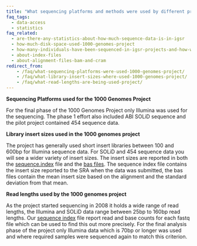 ```yaml
---
title: "What sequencing platforms and methods were used by different projects within IGSR?"
faq_tags:
  - data-access
  - statistics
faq_related:
  - are-there-any-statistics-about-how-much-sequence-data-is-in-igsr
  - how-much-disk-space-used-1000-genomes-project
  - how-many-individuals-have-been-sequenced-in-igsr-projects-and-how-were-they-selected
  - about-index-files
  - about-alignment-files-bam-and-cram
redirect_from:
    - /faq/what-sequencing-platforms-were-used-1000-genomes-project/
    - /faq/what-library-insert-sizes-where-used-1000-genomes-project/
    - /faq/what-read-lengths-are-being-used-project/
---
```


**Sequencing Platforms used for the 1000 Genomes Project**

For the final phase of the 1000 Genomes Project only Illumina was used for the sequencing. The phase 1 effort also included ABI SOLiD sequence and the pilot project contained 454 sequence data.

**Library insert sizes used in the 1000 genomes project**

The project has generally used short insert libraries between 100 and 600bp for Illumina sequence data. For SOLiD and 454 sequence data you will see a wider variety of insert sizes. The insert sizes are reported in both the [sequence.index](http://ftp.1000genomes.ebi.ac.uk/vol1/ftp/README.sequence_data) file and the [bas files](http://ftp.1000genomes.ebi.ac.uk/vol1/ftp/README.alignment_data). The sequence index file contains the insert size reported to the SRA when the data was submitted, the bas files contain the mean insert size based on the alignment and the standard deviation from that mean.

**Read lengths used by the 1000 genomes project**

As the project started sequencing in 2008 it holds a wide range of read lengths, the Illumina and SOLiD data range between 25bp to 160bp read lengths. Our [sequence index](http://ftp.1000genomes.ebi.ac.uk/vol1/ftp/README.sequence_data) file report read and base counts for each fastq file which can be used to find this out more precisely. For the final analysis phase of the project only Illumina data which is 70bp or longer was used and where required samples were sequenced again to match this criterion.
